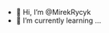 - 👋 Hi, I’m @MirekRycyk
- 🌱 I’m currently learning ...

<!---
MirekRycyk/MirekRycyk is a ✨ special ✨ repository because its `README.md` (this file) appears on your GitHub profile.
You can click the Preview link to take a look at your changes.
--->
